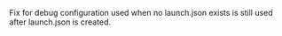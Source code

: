 Fix for debug configuration used when no launch.json exists is still used after launch.json is created.
